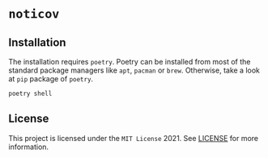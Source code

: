 # `noticov`

## Installation

The installation requires `poetry`. Poetry can be installed 
from most of the standard package managers like `apt`, `pacman` or `brew`.
Otherwise, take a look at `pip` package of `poetry`.

```bash
poetry shell 
```


## License 

This project is licensed under the `MIT License` 2021. See [LICENSE](./LICENSE) 
for more information.
